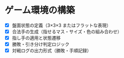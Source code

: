 # ゲーム環境の構築

- [x] 盤面状態の定義（3×3×3 またはフラットな表現）
- [x] 合法手の生成（指せるマス・サイズ・色の組み合わせ）
- [x] 指し手の適用と状態遷移
- [x] 勝敗・引き分け判定ロジック
- [x] 対戦ログの出力形式（勝敗・手順記録）
